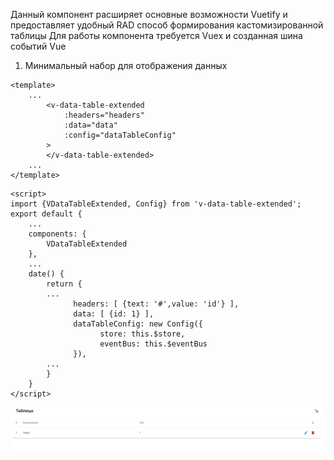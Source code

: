 Данный компонент расширяет основные возможности Vuetify и предоставляет удобный RAD способ формирования кастомизированной таблицы
Для работы компонента требуется Vuex и созданная шина событий Vue

1. Минимальный набор для отображения данных

````
<template>
    ...
        <v-data-table-extended
            :headers="headers"
            :data="data"
            :config="dataTableConfig"
        >
        </v-data-table-extended>
    ...
</template>
````

````
<script>
import {VDataTableExtended, Config} from 'v-data-table-extended';
export default {
    ...
    components: {
        VDataTableExtended
    },
    ...
    date() {
        return {
        ...
              headers: [ {text: '#',value: 'id'} ],
              data: [ {id: 1} ],
              dataTableConfig: new Config({
                    store: this.$store,
                    eventBus: this.$eventBus
              }),
        ...
        }
    }
</script>
````

![img.png](img.png)
